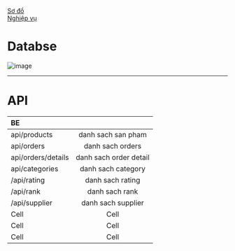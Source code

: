  [Sơ đồ](https://drive.google.com/file/d/1Yki64n6TMSo8okWkGDuSFVgBloIOi-tk/view?usp=sharing)  
[Nghiệp vụ ](https://docs.google.com/document/d/1qaEZMkNMW1ft19tqEUDYf-WpMxPmTh-fkmiADVypDK4/edit?usp=sharing)

# Databse 
![image](https://raw.githubusercontent.com/ThuHang14/KITS2022_G3/main/ERD_G3.JPG)


------
# API
| BE |  |   
|:-------|:------:|
|  api/products  |  danh sach san pham   | 
|  api/orders  |  danh sach orders  |  
|  api/orders/details  |  danh sach order detail  | 
|  api/categories  |  danh sach category  |  
|  /api/rating  |  danh sach rating  | 
|  /api/rank  |  danh sach rank  |  
|  /api/supplier  |  danh sach supplier  | 
|  Cell  |  Cell  |  
|  Cell  |  Cell  | 
|  Cell  |  Cell  |  


